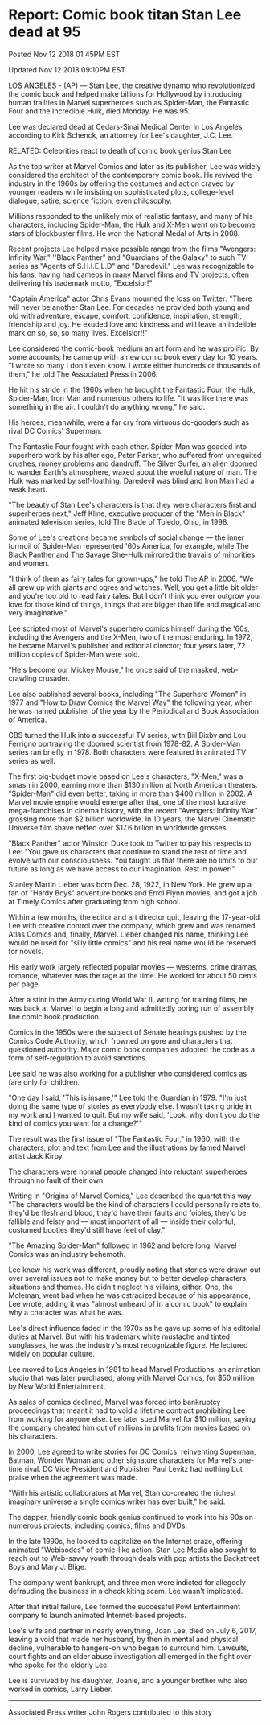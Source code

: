 Report: Comic book titan Stan Lee dead at 95
============================================

Posted Nov 12 2018 01:45PM EST

Updated Nov 12 2018 09:10PM EST

LOS ANGELES - (AP) — Stan Lee, the creative dynamo who revolutionized the comic book and helped make billions for Hollywood by introducing human frailties in Marvel superheroes such as Spider-Man, the Fantastic Four and the Incredible Hulk, died Monday. He was 95.

Lee was declared dead at Cedars-Sinai Medical Center in Los Angeles, according to Kirk Schenck, an attorney for Lee's daughter, J.C. Lee.

RELATED: Celebrities react to death of comic book genius Stan Lee

As the top writer at Marvel Comics and later as its publisher, Lee was widely considered the architect of the contemporary comic book. He revived the industry in the 1960s by offering the costumes and action craved by younger readers while insisting on sophisticated plots, college-level dialogue, satire, science fiction, even philosophy.

Millions responded to the unlikely mix of realistic fantasy, and many of his characters, including Spider-Man, the Hulk and X-Men went on to become stars of blockbuster films. He won the National Medal of Arts in 2008.

Recent projects Lee helped make possible range from the films "Avengers: Infinity War," ''Black Panther" and "Guardians of the Galaxy" to such TV series as "Agents of S.H.I.E.L.D" and "Daredevil." Lee was recognizable to his fans, having had cameos in many Marvel films and TV projects, often delivering his trademark motto, "Excelsior!"

"Captain America" actor Chris Evans mourned the loss on Twitter: "There will never be another Stan Lee. For decades he provided both young and old with adventure, escape, comfort, confidence, inspiration, strength, friendship and joy. He exuded love and kindness and will leave an indelible mark on so, so, so many lives. Excelsior!!"

Lee considered the comic-book medium an art form and he was prolific: By some accounts, he came up with a new comic book every day for 10 years. "I wrote so many I don't even know. I wrote either hundreds or thousands of them," he told The Associated Press in 2006.

He hit his stride in the 1960s when he brought the Fantastic Four, the Hulk, Spider-Man, Iron Man and numerous others to life. "It was like there was something in the air. I couldn't do anything wrong," he said.

His heroes, meanwhile, were a far cry from virtuous do-gooders such as rival DC Comics' Superman.

The Fantastic Four fought with each other. Spider-Man was goaded into superhero work by his alter ego, Peter Parker, who suffered from unrequited crushes, money problems and dandruff. The Silver Surfer, an alien doomed to wander Earth's atmosphere, waxed about the woeful nature of man. The Hulk was marked by self-loathing. Daredevil was blind and Iron Man had a weak heart.

"The beauty of Stan Lee's characters is that they were characters first and superheroes next," Jeff Kline, executive producer of the "Men in Black" animated television series, told The Blade of Toledo, Ohio, in 1998.

Some of Lee's creations became symbols of social change — the inner turmoil of Spider-Man represented '60s America, for example, while The Black Panther and The Savage She-Hulk mirrored the travails of minorities and women.

"I think of them as fairy tales for grown-ups," he told The AP in 2006. "We all grew up with giants and ogres and witches. Well, you get a little bit older and you're too old to read fairy tales. But I don't think you ever outgrow your love for those kind of things, things that are bigger than life and magical and very imaginative."

Lee scripted most of Marvel's superhero comics himself during the '60s, including the Avengers and the X-Men, two of the most enduring. In 1972, he became Marvel's publisher and editorial director; four years later, 72 million copies of Spider-Man were sold.

"He's become our Mickey Mouse," he once said of the masked, web-crawling crusader.

Lee also published several books, including "The Superhero Women" in 1977 and "How to Draw Comics the Marvel Way" the following year, when he was named publisher of the year by the Periodical and Book Association of America.

CBS turned the Hulk into a successful TV series, with Bill Bixby and Lou Ferrigno portraying the doomed scientist from 1978-82. A Spider-Man series ran briefly in 1978. Both characters were featured in animated TV series as well.

The first big-budget movie based on Lee's characters, "X-Men," was a smash in 2000, earning more than $130 million at North American theaters. "Spider-Man" did even better, taking in more than $400 million in 2002. A Marvel movie empire would emerge after that, one of the most lucrative mega-franchises in cinema history, with the recent "Avengers: Infinity War" grossing more than $2 billion worldwide. In 10 years, the Marvel Cinematic Universe film shave netted over $17.6 billion in worldwide grosses.

"Black Panther" actor Winston Duke took to Twitter to pay his respects to Lee: "You gave us characters that continue to stand the test of time and evolve with our consciousness. You taught us that there are no limits to our future as long as we have access to our imagination. Rest in power!"

Stanley Martin Lieber was born Dec. 28, 1922, in New York. He grew up a fan of "Hardy Boys" adventure books and Errol Flynn movies, and got a job at Timely Comics after graduating from high school.

Within a few months, the editor and art director quit, leaving the 17-year-old Lee with creative control over the company, which grew and was renamed Atlas Comics and, finally, Marvel. Lieber changed his name, thinking Lee would be used for "silly little comics" and his real name would be reserved for novels.

His early work largely reflected popular movies — westerns, crime dramas, romance, whatever was the rage at the time. He worked for about 50 cents per page.

After a stint in the Army during World War II, writing for training films, he was back at Marvel to begin a long and admittedly boring run of assembly line comic book production.

Comics in the 1950s were the subject of Senate hearings pushed by the Comics Code Authority, which frowned on gore and characters that questioned authority. Major comic book companies adopted the code as a form of self-regulation to avoid sanctions.

Lee said he was also working for a publisher who considered comics as fare only for children.

"One day I said, 'This is insane,'" Lee told the Guardian in 1979. "I'm just doing the same type of stories as everybody else. I wasn't taking pride in my work and I wanted to quit. But my wife said, 'Look, why don't you do the kind of comics you want for a change?'"

The result was the first issue of "The Fantastic Four," in 1960, with the characters, plot and text from Lee and the illustrations by famed Marvel artist Jack Kirby.

The characters were normal people changed into reluctant superheroes through no fault of their own.

Writing in "Origins of Marvel Comics," Lee described the quartet this way: "The characters would be the kind of characters I could personally relate to; they'd be flesh and blood, they'd have their faults and foibles, they'd be fallible and feisty and — most important of all — inside their colorful, costumed booties they'd still have feet of clay."

"The Amazing Spider-Man" followed in 1962 and before long, Marvel Comics was an industry behemoth.

Lee knew his work was different, proudly noting that stories were drawn out over several issues not to make money but to better develop characters, situations and themes. He didn't neglect his villains, either. One, the Moleman, went bad when he was ostracized because of his appearance, Lee wrote, adding it was "almost unheard of in a comic book" to explain why a character was what he was.

Lee's direct influence faded in the 1970s as he gave up some of his editorial duties at Marvel. But with his trademark white mustache and tinted sunglasses, he was the industry's most recognizable figure. He lectured widely on popular culture.

Lee moved to Los Angeles in 1981 to head Marvel Productions, an animation studio that was later purchased, along with Marvel Comics, for $50 million by New World Entertainment.

As sales of comics declined, Marvel was forced into bankruptcy proceedings that meant it had to void a lifetime contract prohibiting Lee from working for anyone else. Lee later sued Marvel for $10 million, saying the company cheated him out of millions in profits from movies based on his characters.

In 2000, Lee agreed to write stories for DC Comics, reinventing Superman, Batman, Wonder Woman and other signature characters for Marvel's one-time rival. DC Vice President and Publisher Paul Levitz had nothing but praise when the agreement was made.

"With his artistic collaborators at Marvel, Stan co-created the richest imaginary universe a single comics writer has ever built," he said.

The dapper, friendly comic book genius continued to work into his 90s on numerous projects, including comics, films and DVDs.

In the late 1990s, he looked to capitalize on the Internet craze, offering animated "Webisodes" of comic-like action. Stan Lee Media also sought to reach out to Web-savvy youth through deals with pop artists the Backstreet Boys and Mary J. Blige.

The company went bankrupt, and three men were indicted for allegedly defrauding the business in a check kiting scam. Lee wasn't implicated.

After that initial failure, Lee formed the successful Pow! Entertainment company to launch animated Internet-based projects.

Lee's wife and partner in nearly everything, Joan Lee, died on July 6, 2017, leaving a void that made her husband, by then in mental and physical decline, vulnerable to hangers-on who began to surround him. Lawsuits, court fights and an elder abuse investigation all emerged in the fight over who spoke for the elderly Lee.

Lee is survived by his daughter, Joanie, and a younger brother who also worked in comics, Larry Lieber.

___

Associated Press writer John Rogers contributed to this story